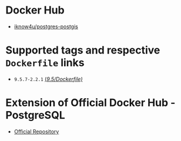 # Docker Hub
- [iknow4u/postgres-postgis](https://hub.docker.com/r/iknow4u/postgres-postgis/)

# Supported tags and respective ```Dockerfile``` links
- ```9.5.7-2.2.1``` [(*9.5/Dockerfile)*](https://github.com/iknow4u/postgres-postgis/blob/cbfe90f69f0f4c116cf4c656c86130a0cfc11f3f/9.5/Dockerfile)

# Extension of Official Docker Hub - PostgreSQL
- [Official Repository](https://hub.docker.com/_/postgres/)
